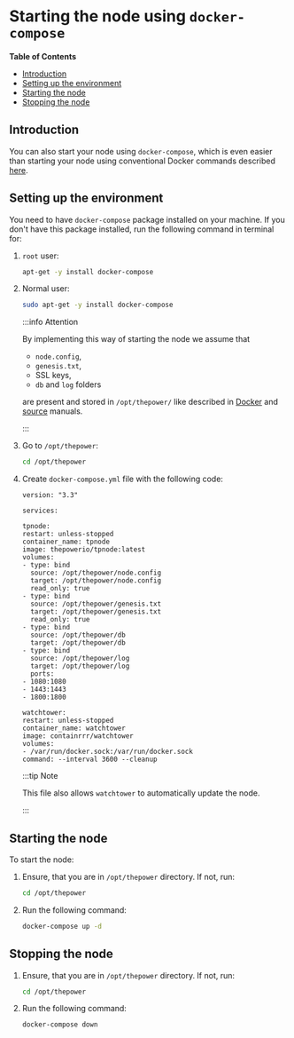 # Starting the node using `docker-compose`

<!-- START doctoc generated TOC please keep comment here to allow auto update -->
<!-- DON'T EDIT THIS SECTION, INSTEAD RE-RUN doctoc TO UPDATE -->
**Table of Contents**

   - [Introduction](#introduction)
   - [Setting up the environment](#setting-up-the-environment)
   - [Starting the node](#starting-the-node)
   - [Stopping the node](#stopping-the-node)

<!-- END doctoc generated TOC please keep comment here to allow auto update -->

## Introduction

You can also start your node using `docker-compose`, which is even easier than starting your node using conventional Docker commands described [here](./05-startingTpNode_docker.md).

## Setting up the environment

You need to have `docker-compose` package installed on your machine. If you don't have this package installed, run the following command in terminal for:

1. `root` user:

   ```bash
   apt-get -y install docker-compose
   ```

2. Normal user:

   ```bash
   sudo apt-get -y install docker-compose
   ```

   :::info Attention

   By implementing this way of starting the node we assume that 

   - `node.config`,
   - `genesis.txt`,
   - SSL keys,
   - `db` and `log` folders

   are present and stored in `/opt/thepower/` like described in [Docker](./05-startingTpNode_docker.md) and [source](./06-startingTpNode_source.md) manuals.

   :::

3. Go to `/opt/thepower`:

   ```bash
   cd /opt/thepower
   ```

4. Create `docker-compose.yml` file with the following code:

   ```text
   version: "3.3"

   services:

   tpnode:
   restart: unless-stopped
   container_name: tpnode
   image: thepowerio/tpnode:latest
   volumes:
   - type: bind
     source: /opt/thepower/node.config
     target: /opt/thepower/node.config
     read_only: true
   - type: bind
     source: /opt/thepower/genesis.txt
     target: /opt/thepower/genesis.txt
     read_only: true
   - type: bind
     source: /opt/thepower/db
     target: /opt/thepower/db
   - type: bind
     source: /opt/thepower/log
     target: /opt/thepower/log
     ports:
   - 1080:1080
   - 1443:1443
   - 1800:1800

   watchtower:
   restart: unless-stopped
   container_name: watchtower
   image: containrrr/watchtower
   volumes:
   - /var/run/docker.sock:/var/run/docker.sock
   command: --interval 3600 --cleanup
   ```

   :::tip Note

   This file also allows `watchtower` to automatically update the node.

   :::

## Starting the node

To start the node:

1. Ensure, that you are in `/opt/thepower` directory. If not, run:

   ```bash
   cd /opt/thepower
   ```

2. Run the following command:

   ```bash
   docker-compose up -d
   ```

## Stopping the node

1. Ensure, that you are in `/opt/thepower` directory. If not, run:

   ```bash
   cd /opt/thepower
   ```

2. Run the following command:

   ```bash
   docker-compose down
   ```